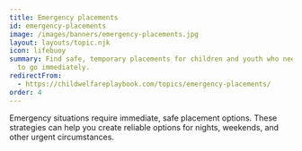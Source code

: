 ```yaml
---
title: Emergency placements
id: emergency-placements
image: /images/banners/emergency-placements.jpg
layout: layouts/topic.njk
icon: lifebuoy
summary: Find safe, temporary placements for children and youth who need a place
  to go immediately.
redirectFrom:
  - https://childwelfareplaybook.com/topics/emergency-placements/
order: 4
---
```


Emergency situations require immediate, safe placement options. These strategies can help you create reliable options for nights, weekends, and other urgent circumstances.